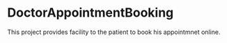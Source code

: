 # DoctorAppointmentBooking
This project provides facility to the patient to book his appointmnet online.
